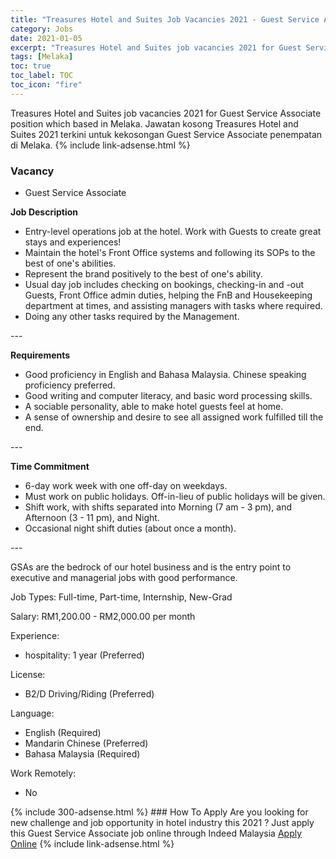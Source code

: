 ```yaml
---
title: "Treasures Hotel and Suites Job Vacancies 2021 - Guest Service Associate" 
category: Jobs 
date: 2021-01-05 
excerpt: "Treasures Hotel and Suites job vacancies 2021 for Guest Service Associate position which based in Melaka. Jawatan kosong Treasures Hotel and Suites 2021 terkini untuk kekosongan Guest Service Associate penempatan di Melaka" 
tags: [Melaka] 
toc: true 
toc_label: TOC 
toc_icon: "fire" 
--- 
```


Treasures Hotel and Suites job vacancies 2021 for Guest Service Associate position which based in Melaka. Jawatan kosong Treasures Hotel and Suites 2021 terkini untuk kekosongan Guest Service Associate penempatan di Melaka. 
{% include link-adsense.html %} 
### Vacancy 
- Guest Service Associate 
<div><p><b>Job Description</b></p><ul><li>Entry-level operations job at the hotel. Work with Guests to create great stays and experiences!</li><li>Maintain the hotel's Front Office systems and following its SOPs to the best of one's abilities.</li><li>Represent the brand positively to the best of one's ability.</li><li>Usual day job includes checking on bookings, checking-in and -out Guests, Front Office admin duties, helping the FnB and Housekeeping department at times, and assisting managers with tasks where required.</li><li>Doing any other tasks required by the Management.</li></ul><p>---</p><p><b>Requirements</b></p><ul><li>Good proficiency in English and Bahasa Malaysia. Chinese speaking proficiency preferred.</li><li>Good writing and computer literacy, and basic word processing skills.</li><li>A sociable personality, able to make hotel guests feel at home.</li><li>A sense of ownership and desire to see all assigned work fulfilled till the end.</li></ul><p>---</p><p><b>Time Commitment</b></p><ul><li>6-day work week with one off-day on weekdays.</li><li>Must work on public holidays. Off-in-lieu of public holidays will be given.</li><li>Shift work, with shifts separated into Morning (7 am - 3 pm), and Afternoon (3 - 11 pm), and Night.</li><li>Occasional night shift duties (about once a month).</li></ul><p>---</p><p>GSAs are the bedrock of our hotel business and is the entry point to executive and managerial jobs with good performance.</p><p>Job Types: Full-time, Part-time, Internship, New-Grad</p><p>Salary: RM1,200.00 - RM2,000.00 per month</p><p>Experience:</p><ul><li>hospitality: 1 year (Preferred)</li></ul><p>License:</p><ul><li>B2/D Driving/Riding (Preferred)</li></ul><p>Language:</p><ul><li>English (Required)</li><li>Mandarin Chinese (Preferred)</li><li>Bahasa Malaysia (Required)</li></ul><p>Work Remotely:</p><ul><li>No</li></ul></div> 
{% include 300-adsense.html %} 
### How To Apply 
Are you looking for new challenge and job opportunity in hotel industry this 2021 ?
Just apply this Guest Service Associate job online through Indeed Malaysia 
<a href="https://malaysia.indeed.com/viewjob?jk=3ba1ca5423b0ce8d" class="btn btn--info" target="_blank" rel="nofollow noopenner">Apply Online</a> 
{% include link-adsense.html %} 